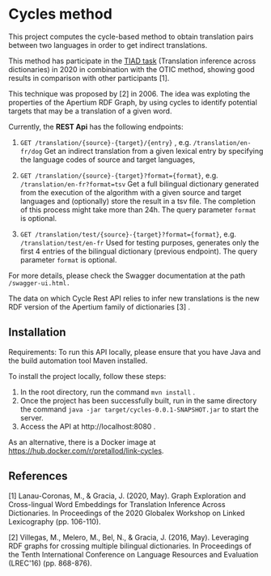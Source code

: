 # Cycles method

This project computes the cycle-based method to obtain translation pairs between two languages in order to get indirect translations. 
		
This method has participate in the [TIAD task](http://tiad2020.unizar.es/) (Translation inference across dictionaries) in 2020 in combination with the OTIC method, showing good results in comparison with other participants [1].

This technique was proposed by [2] in 2006. The idea was exploting the properties of the Apertium RDF Graph, by using cycles to identify potential targets that may be a translation of a given word.

Currently, the **REST Api** has the following endpoints:

1. `GET /translation/{source}-{target}/{entry}` , e.g. `/translation/en-fr/dog` Get an indirect translation from a given lexical entry by specifying the language codes of source and target languages, 
2. `GET /translation/{source}-{target}?format={format}`, e.g. `/translation/en-fr?format=tsv` Get a full bilingual dictionary generated from the execution of the algorithm with a given source and target languages and (optionally) store the result in a tsv file. The completion of this process might take more than 24h. The query parameter `format` is optional.  

4. `GET /translation/test/{source}-{target}?format={format}`, e.g. `/translation/test/en-fr` Used for testing purposes, generates only the first 4 entries of the bilingual dictionary (previous endpoint). The query parameter `format` is optional.  

For more details, please check the Swagger documentation at the path `/swagger-ui.html.` 

The data on which Cycle Rest API relies to infer new translations is the new RDF version of the Apertium family of dictionaries [3] . 

## Installation 

Requirements: To run this API locally, please ensure that you have Java and the build automation tool Maven installed. 

To install the project locally, follow these steps: 

1. In the root directory, run the command `mvn install` . 
2. Once the project has been successfully built, run in the same directory the command `java -jar target/cycles-0.0.1-SNAPSHOT.jar` to start the server.
3. Access the API at http://localhost:8080 . 

As an alternative, there is a Docker image at https://hub.docker.com/r/pretallod/link-cycles. 



## References
[1] Lanau-Coronas, M., & Gracia, J. (2020, May). Graph Exploration and Cross-lingual Word Embeddings for Translation Inference Across Dictionaries. In Proceedings of the 2020 Globalex Workshop on Linked Lexicography (pp. 106-110).

[2] Villegas, M., Melero, M., Bel, N., & Gracia, J. (2016, May). Leveraging RDF graphs for crossing multiple bilingual dictionaries. In Proceedings of the Tenth International Conference on Language Resources and Evaluation (LREC'16) (pp. 868-876).
